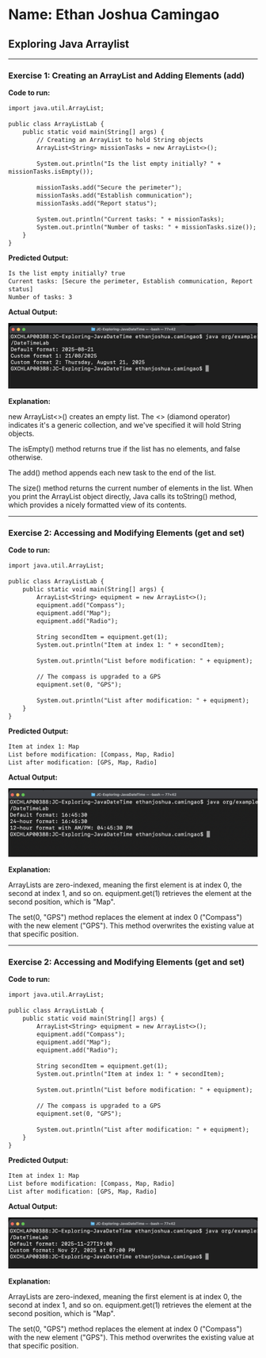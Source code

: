 # Name: Ethan Joshua Camingao
## Exploring Java Arraylist

---

### Exercise 1: Creating an ArrayList and Adding Elements (add)

**Code to run:**
```
import java.util.ArrayList;

public class ArrayListLab {
    public static void main(String[] args) {
        // Creating an ArrayList to hold String objects
        ArrayList<String> missionTasks = new ArrayList<>();
        
        System.out.println("Is the list empty initially? " + missionTasks.isEmpty());
        
        missionTasks.add("Secure the perimeter");
        missionTasks.add("Establish communication");
        missionTasks.add("Report status");
        
        System.out.println("Current tasks: " + missionTasks);
        System.out.println("Number of tasks: " + missionTasks.size());
    }
}
```
**Predicted Output:**
```
Is the list empty initially? true
Current tasks: [Secure the perimeter, Establish communication, Report status]
Number of tasks: 3
```

**Actual Output:**

<img src="https://github.com/ethan-josh/JC-Exploring-JavaDateTime/blob/main/images/Ex1.png"/>

**Explanation:**

new ArrayList<>() creates an empty list. The <> (diamond operator) indicates it's a generic collection, and we've specified it will hold String objects.

The isEmpty() method returns true if the list has no elements, and false otherwise.

The add() method appends each new task to the end of the list.

The size() method returns the current number of elements in the list. When you print the ArrayList object directly, Java calls its toString() method, which provides a nicely formatted view of its contents.

---

### Exercise 2: Accessing and Modifying Elements (get and set)

**Code to run:**
```
import java.util.ArrayList;

public class ArrayListLab {
    public static void main(String[] args) {
        ArrayList<String> equipment = new ArrayList<>();
        equipment.add("Compass");
        equipment.add("Map");
        equipment.add("Radio");

        String secondItem = equipment.get(1);
        System.out.println("Item at index 1: " + secondItem);
        
        System.out.println("List before modification: " + equipment);
        
        // The compass is upgraded to a GPS
        equipment.set(0, "GPS");
        
        System.out.println("List after modification: " + equipment);
    }
}
```
**Predicted Output:**
```
Item at index 1: Map
List before modification: [Compass, Map, Radio]
List after modification: [GPS, Map, Radio]
```

**Actual Output:**

<img src="https://github.com/ethan-josh/JC-Exploring-JavaDateTime/blob/main/images/Ex2.png"/>

**Explanation:**

ArrayLists are zero-indexed, meaning the first element is at index 0, the second at index 1, and so on. equipment.get(1) retrieves the element at the second position, which is "Map".

The set(0, "GPS") method replaces the element at index 0 ("Compass") with the new element ("GPS"). This method overwrites the existing value at that specific position.

---

### Exercise 2: Accessing and Modifying Elements (get and set)

**Code to run:**
```
import java.util.ArrayList;

public class ArrayListLab {
    public static void main(String[] args) {
        ArrayList<String> equipment = new ArrayList<>();
        equipment.add("Compass");
        equipment.add("Map");
        equipment.add("Radio");

        String secondItem = equipment.get(1);
        System.out.println("Item at index 1: " + secondItem);
        
        System.out.println("List before modification: " + equipment);
        
        // The compass is upgraded to a GPS
        equipment.set(0, "GPS");
        
        System.out.println("List after modification: " + equipment);
    }
}
```
**Predicted Output:**
```
Item at index 1: Map
List before modification: [Compass, Map, Radio]
List after modification: [GPS, Map, Radio]
```

**Actual Output:**

<img src="https://github.com/ethan-josh/JC-Exploring-JavaDateTime/blob/main/images/Ex3.png"/>

**Explanation:**

ArrayLists are zero-indexed, meaning the first element is at index 0, the second at index 1, and so on. equipment.get(1) retrieves the element at the second position, which is "Map".

The set(0, "GPS") method replaces the element at index 0 ("Compass") with the new element ("GPS"). This method overwrites the existing value at that specific position.